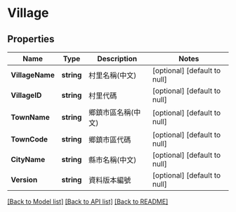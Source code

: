 # Village

## Properties
Name | Type | Description | Notes
------------ | ------------- | ------------- | -------------
**VillageName** | **string** | 村里名稱(中文) | [optional] [default to null]
**VillageID** | **string** | 村里代碼 | [optional] [default to null]
**TownName** | **string** | 鄉鎮市區名稱(中文) | [optional] [default to null]
**TownCode** | **string** | 鄉鎮市區代碼 | [optional] [default to null]
**CityName** | **string** | 縣市名稱(中文) | [optional] [default to null]
**Version** | **string** | 資料版本編號 | [optional] [default to null]

[[Back to Model list]](../README.md#documentation-for-models) [[Back to API list]](../README.md#documentation-for-api-endpoints) [[Back to README]](../README.md)

